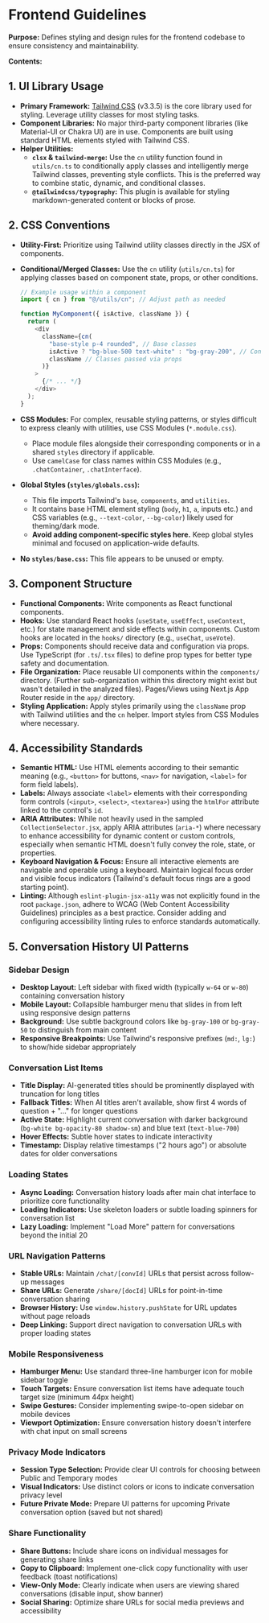 # Frontend Guidelines

**Purpose:** Defines styling and design rules for the frontend codebase to ensure consistency and maintainability.

**Contents:**

## 1. UI Library Usage

- **Primary Framework:** [Tailwind CSS](https://tailwindcss.com/) (v3.3.5) is the core library used for styling.
  Leverage utility classes for most styling tasks.
- **Component Libraries:** No major third-party component libraries (like Material-UI or Chakra UI) are in use.
  Components are built using standard HTML elements styled with Tailwind CSS.
- **Helper Utilities:**
  - **`clsx` & `tailwind-merge`:** Use the `cn` utility function found in `utils/cn.ts` to conditionally apply classes
    and intelligently merge Tailwind classes, preventing style conflicts. This is the preferred way to combine static,
    dynamic, and conditional classes.
  - **`@tailwindcss/typography`:** This plugin is available for styling markdown-generated content or blocks of prose.

## 2. CSS Conventions

- **Utility-First:** Prioritize using Tailwind utility classes directly in the JSX of components.
- **Conditional/Merged Classes:** Use the `cn` utility (`utils/cn.ts`) for applying classes based on component state,
  props, or other conditions.

  ```typescript
  // Example usage within a component
  import { cn } from "@/utils/cn"; // Adjust path as needed

  function MyComponent({ isActive, className }) {
    return (
      <div
        className={cn(
          "base-style p-4 rounded", // Base classes
          isActive ? "bg-blue-500 text-white" : "bg-gray-200", // Conditional classes
          className // Classes passed via props
        )}
      >
        {/* ... */}
      </div>
    );
  }
  ```

- **CSS Modules:** For complex, reusable styling patterns, or styles difficult to express cleanly with utilities, use
  CSS Modules (`*.module.css`).
  - Place module files alongside their corresponding components or in a shared `styles` directory if applicable.
  - Use `camelCase` for class names within CSS Modules (e.g., `.chatContainer`, `.chatInterface`).
- **Global Styles (`styles/globals.css`):**
  - This file imports Tailwind's `base`, `components`, and `utilities`.
  - It contains base HTML element styling (`body`, `h1`, `a`, inputs etc.) and CSS variables (e.g., `--text-color`,
    `--bg-color`) likely used for theming/dark mode.
  - **Avoid adding component-specific styles here.** Keep global styles minimal and focused on application-wide
    defaults.
- **No `styles/base.css`:** This file appears to be unused or empty.

## 3. Component Structure

- **Functional Components:** Write components as React functional components.
- **Hooks:** Use standard React hooks (`useState`, `useEffect`, `useContext`, etc.) for state management and side
  effects within components. Custom hooks are located in the `hooks/` directory (e.g., `useChat`, `useVote`).
- **Props:** Components should receive data and configuration via props. Use TypeScript (for `.ts`/`.tsx` files) to
  define prop types for better type safety and documentation.
- **File Organization:** Place reusable UI components within the `components/` directory. (Further sub-organization
  within this directory might exist but wasn't detailed in the analyzed files). Pages/Views using Next.js App Router
  reside in the `app/` directory.
- **Styling Application:** Apply styles primarily using the `className` prop with Tailwind utilities and the `cn`
  helper. Import styles from CSS Modules where necessary.

## 4. Accessibility Standards

- **Semantic HTML:** Use HTML elements according to their semantic meaning (e.g., `<button>` for buttons, `<nav>` for
  navigation, `<label>` for form field labels).
- **Labels:** Always associate `<label>` elements with their corresponding form controls (`<input>`, `<select>`,
  `<textarea>`) using the `htmlFor` attribute linked to the control's `id`.
- **ARIA Attributes:** While not heavily used in the sampled `CollectionSelector.jsx`, apply ARIA attributes (`aria-*`)
  where necessary to enhance accessibility for dynamic content or custom controls, especially when semantic HTML doesn't
  fully convey the role, state, or properties.
- **Keyboard Navigation & Focus:** Ensure all interactive elements are navigable and operable using a keyboard. Maintain
  logical focus order and visible focus indicators (Tailwind's default focus rings are a good starting point).
- **Linting:** Although `eslint-plugin-jsx-a11y` was not explicitly found in the root `package.json`, adhere to WCAG
  (Web Content Accessibility Guidelines) principles as a best practice. Consider adding and configuring accessibility
  linting rules to enforce standards automatically.

## 5. Conversation History UI Patterns

### Sidebar Design

- **Desktop Layout:** Left sidebar with fixed width (typically `w-64` or `w-80`) containing conversation history
- **Mobile Layout:** Collapsible hamburger menu that slides in from left using responsive design patterns
- **Background:** Use subtle background colors like `bg-gray-100` or `bg-gray-50` to distinguish from main content
- **Responsive Breakpoints:** Use Tailwind's responsive prefixes (`md:`, `lg:`) to show/hide sidebar appropriately

### Conversation List Items

- **Title Display:** AI-generated titles should be prominently displayed with truncation for long titles
- **Fallback Titles:** When AI titles aren't available, show first 4 words of question + "..." for longer questions
- **Active State:** Highlight current conversation with darker background (`bg-white bg-opacity-80 shadow-sm`) and blue
  text (`text-blue-700`)
- **Hover Effects:** Subtle hover states to indicate interactivity
- **Timestamp:** Display relative timestamps ("2 hours ago") or absolute dates for older conversations

### Loading States

- **Async Loading:** Conversation history loads after main chat interface to prioritize core functionality
- **Loading Indicators:** Use skeleton loaders or subtle loading spinners for conversation list
- **Lazy Loading:** Implement "Load More" pattern for conversations beyond the initial 20

### URL Navigation Patterns

- **Stable URLs:** Maintain `/chat/[convId]` URLs that persist across follow-up messages
- **Share URLs:** Generate `/share/[docId]` URLs for point-in-time conversation sharing
- **Browser History:** Use `window.history.pushState` for URL updates without page reloads
- **Deep Linking:** Support direct navigation to conversation URLs with proper loading states

### Mobile Responsiveness

- **Hamburger Menu:** Use standard three-line hamburger icon for mobile sidebar toggle
- **Touch Targets:** Ensure conversation list items have adequate touch target size (minimum 44px height)
- **Swipe Gestures:** Consider implementing swipe-to-open sidebar on mobile devices
- **Viewport Optimization:** Ensure conversation history doesn't interfere with chat input on small screens

### Privacy Mode Indicators

- **Session Type Selection:** Provide clear UI controls for choosing between Public and Temporary modes
- **Visual Indicators:** Use distinct colors or icons to indicate conversation privacy level
- **Future Private Mode:** Prepare UI patterns for upcoming Private conversation option (saved but not shared)

### Share Functionality

- **Share Buttons:** Include share icons on individual messages for generating share links
- **Copy to Clipboard:** Implement one-click copy functionality with user feedback (toast notifications)
- **View-Only Mode:** Clearly indicate when users are viewing shared conversations (disable input, show banner)
- **Social Sharing:** Optimize share URLs for social media previews and accessibility
